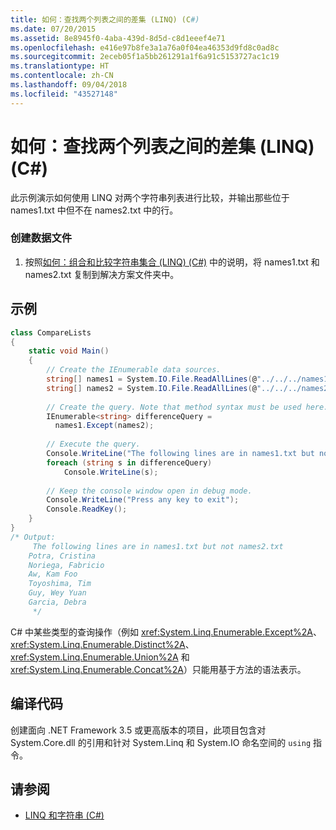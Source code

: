 ```yaml
---
title: 如何：查找两个列表之间的差集 (LINQ) (C#)
ms.date: 07/20/2015
ms.assetid: 8e8945f0-4aba-439d-8d5d-c8d1eeef4e71
ms.openlocfilehash: e416e97b8fe3a1a76a0f04ea46353d9fd8c0ad8c
ms.sourcegitcommit: 2eceb05f1a5bb261291a1f6a91c5153727ac1c19
ms.translationtype: HT
ms.contentlocale: zh-CN
ms.lasthandoff: 09/04/2018
ms.locfileid: "43527148"
---
```

# <a name="how-to-find-the-set-difference-between-two-lists-linq-c"></a>如何：查找两个列表之间的差集 (LINQ) (C#)
此示例演示如何使用 LINQ 对两个字符串列表进行比较，并输出那些位于 names1.txt 中但不在 names2.txt 中的行。  
  
### <a name="to-create-the-data-files"></a>创建数据文件  
  
1.  按照[如何：组合和比较字符串集合 (LINQ) (C#)](../../../../csharp/programming-guide/concepts/linq/how-to-combine-and-compare-string-collections-linq.md) 中的说明，将 names1.txt 和 names2.txt 复制到解决方案文件夹中。  
  
## <a name="example"></a>示例  
  
```csharp  
class CompareLists  
{          
    static void Main()  
    {  
        // Create the IEnumerable data sources.  
        string[] names1 = System.IO.File.ReadAllLines(@"../../../names1.txt");  
        string[] names2 = System.IO.File.ReadAllLines(@"../../../names2.txt");  
  
        // Create the query. Note that method syntax must be used here.  
        IEnumerable<string> differenceQuery =  
          names1.Except(names2);  
  
        // Execute the query.  
        Console.WriteLine("The following lines are in names1.txt but not names2.txt");  
        foreach (string s in differenceQuery)  
            Console.WriteLine(s);  
  
        // Keep the console window open in debug mode.  
        Console.WriteLine("Press any key to exit");  
        Console.ReadKey();  
    }  
}  
/* Output:  
     The following lines are in names1.txt but not names2.txt  
    Potra, Cristina  
    Noriega, Fabricio  
    Aw, Kam Foo  
    Toyoshima, Tim  
    Guy, Wey Yuan  
    Garcia, Debra  
     */  
```  
  
 C# 中某些类型的查询操作（例如 <xref:System.Linq.Enumerable.Except%2A>、<xref:System.Linq.Enumerable.Distinct%2A>、<xref:System.Linq.Enumerable.Union%2A> 和 <xref:System.Linq.Enumerable.Concat%2A>）只能用基于方法的语法表示。  
  
## <a name="compiling-the-code"></a>编译代码  
 创建面向 .NET Framework 3.5 或更高版本的项目，此项目包含对 System.Core.dll 的引用和针对 System.Linq 和 System.IO 命名空间的 `using` 指令。  
  
## <a name="see-also"></a>请参阅

- [LINQ 和字符串 (C#)](../../../../csharp/programming-guide/concepts/linq/linq-and-strings.md)
